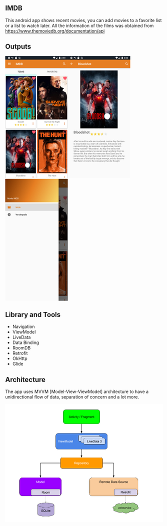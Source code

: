 ## IMDB
This android app shows recent movies, you can add movies to a favorite list or a list to watch later. All the information of the films was obtained from https://www.themoviedb.org/documentation/api

## Outputs

<img src="https://github.com/bartmejia18/IMDB/blob/master/images/Captura%20de%20Pantalla%202020-06-03%20a%20la(s)%2014.59.51.png" width="200" height="390"><img src="https://github.com/bartmejia18/IMDB/blob/master/images/Captura%20de%20Pantalla%202020-06-03%20a%20la(s)%2015.00.29.png" width="200" height="390"><img src="https://github.com/bartmejia18/IMDB/blob/master/images/Captura%20de%20Pantalla%202020-06-03%20a%20la(s)%2015.00.46.png" width="200" height="390">


## Library and Tools
* Navigation
* ViewModel
* LiveData
* Data Binding
* RoomDB
* Retrofit
* OkHttp
* Glide

## Architecture

The app uses MVVM [Model-View-ViewModel] architecture to have a unidirectional flow of data, separation of concern and a lot more.

![very good|100x200](https://github.com/bartmejia18/IMDB/blob/master/images/MVVM-architecture.png?raw=true)
